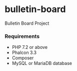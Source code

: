 # bulletin-board
Bulletin Board Project

### Requirements

* PHP 7.2 or above
* Phalcon 3.3
* Composer
* MySQL or MariaDB database
